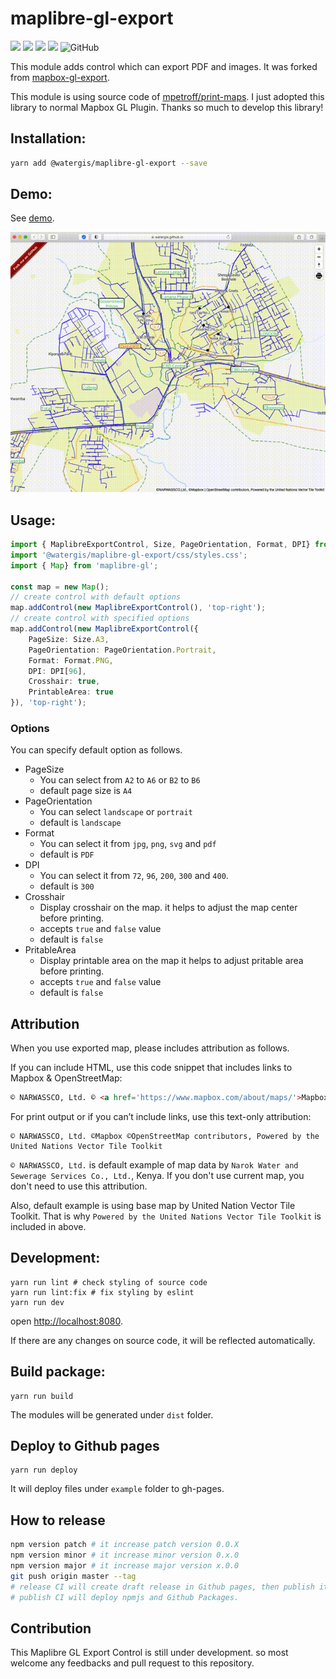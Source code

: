 # maplibre-gl-export
![](https://github.com/watergis/maplibre-gl-export/workflows/build/badge.svg)
![](https://github.com/watergis/maplibre-gl-export/workflows/deploy%20gh-pages/badge.svg)
![](https://github.com/watergis/maplibre-gl-export/workflows/Release%20Draft/badge.svg)
![](https://github.com/watergis/maplibre-gl-export/workflows/Node.js%20Package/badge.svg)
![GitHub](https://img.shields.io/github/license/watergis/maplibre-gl-export)

This module adds control which can export PDF and images. It was forked from [mapbox-gl-export](https://github.com/watergis/mapbox-gl-export).

This module is using source code of [mpetroff/print-maps](https://github.com/mpetroff/print-maps). I just adopted this library to normal Mapbox GL Plugin. Thanks so much to develop this library!

## Installation:

```bash
yarn add @watergis/maplibre-gl-export --save
```

## Demo:

See [demo](https://watergis.github.io/maplibre-gl-export/#12/-1.08551/35.87063).

![demo.gif](./demo.gif)

## Usage:

```ts
import { MaplibreExportControl, Size, PageOrientation, Format, DPI} from "@watergis/maplibre-gl-export";
import '@watergis/maplibre-gl-export/css/styles.css';
import { Map} from 'maplibre-gl';

const map = new Map();
// create control with default options
map.addControl(new MaplibreExportControl(), 'top-right');
// create control with specified options
map.addControl(new MaplibreExportControl({
    PageSize: Size.A3,
    PageOrientation: PageOrientation.Portrait,
    Format: Format.PNG,
    DPI: DPI[96],
    Crosshair: true,
    PrintableArea: true
}), 'top-right');
```

### Options
You can specify default option as follows.

- PageSize
  - You can select from `A2` to `A6` or `B2` to `B6`
  - default page size is `A4`
- PageOrientation
  - You can select `landscape` or `portrait`
  - default is `landscape`
- Format
  - You can select it from `jpg`, `png`, `svg` and `pdf`
  - default is `PDF`
- DPI
  - You can select it from `72`, `96`, `200`, `300` and `400`.
  - default is `300`
- Crosshair
  - Display crosshair on the map. it helps to adjust the map center before printing.
  - accepts `true` and `false` value
  - default is `false`
- PritableArea
  - Display printable area on the map it helps to adjust pritable area before printing.
  - accepts `true` and `false` value
  - default is `false`
## Attribution

When you use exported map, please includes attribution as follows.

If you can include HTML, use this code snippet that includes links to Mapbox & OpenStreetMap:
```html
© NARWASSCO, Ltd. © <a href='https://www.mapbox.com/about/maps/'>Mapbox</a> © <a href='https://www.openstreetmap.org/copyright'>OpenStreetMap</a> <strong><a href='https://www.mapbox.com/map-feedback/' target='_blank'>Improve this map</a></strong>Powered by the United Nations Vector Tile Toolkit
```

For print output or if you can’t include links, use this text-only attribution:
```
© NARWASSCO, Ltd. ©Mapbox ©OpenStreetMap contributors, Powered by the United Nations Vector Tile Toolkit
```

`© NARWASSCO, Ltd.` is default example of map data by `Narok Water and Sewerage Services Co., Ltd.`, Kenya. If you don't use current map, you don't need to use this attribution.

Also, default example is using base map by United Nation Vector Tile Toolkit. That is why `Powered by the United Nations Vector Tile Toolkit` is included in above.

## Development:

```
yarn run lint # check styling of source code
yarn run lint:fix # fix styling by eslint
yarn run dev
```

open [http://localhost:8080](http://localhost:8080).

If there are any changes on source code, it will be reflected automatically.

## Build package:

```
yarn run build
```

The modules will be generated under `dist` folder.

## Deploy to Github pages

```
yarn run deploy
```

It will deploy files under `example` folder to gh-pages.

## How to release

```zsh
npm version patch # it increase patch version 0.0.X
npm version minor # it increase minor version 0.x.0
npm version major # it increase major version x.0.0
git push origin master --tag
# release CI will create draft release in Github pages, then publish it if it is ready.
# publish CI will deploy npmjs and Github Packages.
```

## Contribution

This Maplibre GL Export Control is still under development. so most welcome any feedbacks and pull request to this repository.
